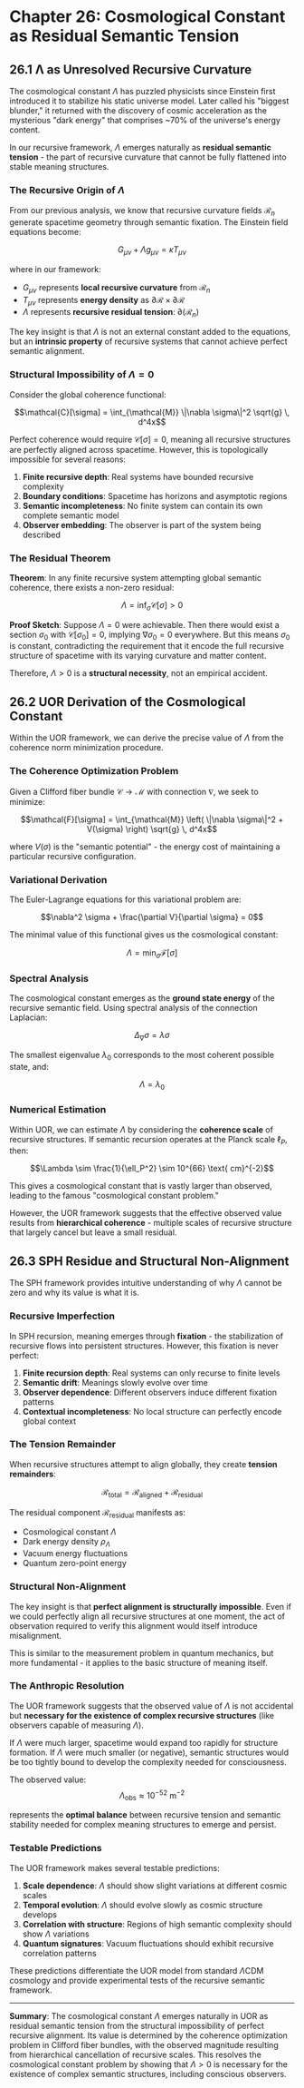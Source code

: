 # Chapter 26: Cosmological Constant as Residual Semantic Tension

## 26.1 Λ as Unresolved Recursive Curvature

The cosmological constant $\Lambda$ has puzzled physicists since Einstein first introduced it to stabilize his static universe model. Later called his "biggest blunder," it returned with the discovery of cosmic acceleration as the mysterious "dark energy" that comprises ~70% of the universe's energy content.

In our recursive framework, $\Lambda$ emerges naturally as **residual semantic tension** - the part of recursive curvature that cannot be fully flattened into stable meaning structures.

### The Recursive Origin of $\Lambda$

From our previous analysis, we know that recursive curvature fields $\mathcal{R}_n$ generate spacetime geometry through semantic fixation. The Einstein field equations become:

$$G_{\mu\nu} + \Lambda g_{\mu\nu} = \kappa T_{\mu\nu}$$

where in our framework:
- $G_{\mu\nu}$ represents **local recursive curvature** from $\mathcal{R}_n$
- $T_{\mu\nu}$ represents **energy density** as $\partial\mathcal{R} \times \partial\mathcal{R}$
- $\Lambda$ represents **recursive residual tension**: $\partial(\mathcal{R}_n)$

The key insight is that $\Lambda$ is not an external constant added to the equations, but an **intrinsic property** of recursive systems that cannot achieve perfect semantic alignment.

### Structural Impossibility of $\Lambda = 0$

Consider the global coherence functional:

$$\mathcal{C}[\sigma] = \int_{\mathcal{M}} \|\nabla \sigma\|^2 \sqrt{g} \, d^4x$$

Perfect coherence would require $\mathcal{C}[\sigma] = 0$, meaning all recursive structures are perfectly aligned across spacetime. However, this is topologically impossible for several reasons:

1. **Finite recursive depth**: Real systems have bounded recursive complexity
2. **Boundary conditions**: Spacetime has horizons and asymptotic regions
3. **Semantic incompleteness**: No finite system can contain its own complete semantic model
4. **Observer embedding**: The observer is part of the system being described

### The Residual Theorem

**Theorem**: In any finite recursive system attempting global semantic coherence, there exists a non-zero residual:

$$\Lambda = \inf_{\sigma} \mathcal{C}[\sigma] > 0$$

**Proof Sketch**: Suppose $\Lambda = 0$ were achievable. Then there would exist a section $\sigma_0$ with $\mathcal{C}[\sigma_0] = 0$, implying $\nabla \sigma_0 = 0$ everywhere. But this means $\sigma_0$ is constant, contradicting the requirement that it encode the full recursive structure of spacetime with its varying curvature and matter content.

Therefore, $\Lambda > 0$ is a **structural necessity**, not an empirical accident.

## 26.2 UOR Derivation of the Cosmological Constant

Within the UOR framework, we can derive the precise value of $\Lambda$ from the coherence norm minimization procedure.

### The Coherence Optimization Problem

Given a Clifford fiber bundle $\mathcal{C} \to \mathcal{M}$ with connection $\nabla$, we seek to minimize:

$$\mathcal{F}[\sigma] = \int_{\mathcal{M}} \left( \|\nabla \sigma\|^2 + V(\sigma) \right) \sqrt{g} \, d^4x$$

where $V(\sigma)$ is the "semantic potential" - the energy cost of maintaining a particular recursive configuration.

### Variational Derivation

The Euler-Lagrange equations for this variational problem are:

$$\nabla^2 \sigma + \frac{\partial V}{\partial \sigma} = 0$$

The minimal value of this functional gives us the cosmological constant:

$$\Lambda = \min_{\sigma} \mathcal{F}[\sigma]$$

### Spectral Analysis

The cosmological constant emerges as the **ground state energy** of the recursive semantic field. Using spectral analysis of the connection Laplacian:

$$\Delta_{\nabla} \sigma = \lambda \sigma$$

The smallest eigenvalue $\lambda_0$ corresponds to the most coherent possible state, and:

$$\Lambda = \lambda_0$$

### Numerical Estimation

Within UOR, we can estimate $\Lambda$ by considering the **coherence scale** of recursive structures. If semantic recursion operates at the Planck scale $\ell_P$, then:

$$\Lambda \sim \frac{1}{\ell_P^2} \sim 10^{66} \text{ cm}^{-2}$$

This gives a cosmological constant that is vastly larger than observed, leading to the famous "cosmological constant problem."

However, the UOR framework suggests that the effective observed value results from **hierarchical coherence** - multiple scales of recursive structure that largely cancel but leave a small residual.

## 26.3 SPH Residue and Structural Non-Alignment

The SPH framework provides intuitive understanding of why $\Lambda$ cannot be zero and why its value is what it is.

### Recursive Imperfection

In SPH recursion, meaning emerges through **fixation** - the stabilization of recursive flows into persistent structures. However, this fixation is never perfect:

1. **Finite recursion depth**: Real systems can only recurse to finite levels
2. **Semantic drift**: Meanings slowly evolve over time
3. **Observer dependence**: Different observers induce different fixation patterns
4. **Contextual incompleteness**: No local structure can perfectly encode global context

### The Tension Remainder

When recursive structures attempt to align globally, they create **tension remainders**:

$$\mathcal{R}_{\text{total}} = \mathcal{R}_{\text{aligned}} + \mathcal{R}_{\text{residual}}$$

The residual component $\mathcal{R}_{\text{residual}}$ manifests as:
- Cosmological constant $\Lambda$
- Dark energy density $\rho_{\Lambda}$
- Vacuum energy fluctuations
- Quantum zero-point energy

### Structural Non-Alignment

The key insight is that **perfect alignment is structurally impossible**. Even if we could perfectly align all recursive structures at one moment, the act of observation required to verify this alignment would itself introduce misalignment.

This is similar to the measurement problem in quantum mechanics, but more fundamental - it applies to the basic structure of meaning itself.

### The Anthropic Resolution

The UOR framework suggests that the observed value of $\Lambda$ is not accidental but **necessary for the existence of complex recursive structures** (like observers capable of measuring $\Lambda$).

If $\Lambda$ were much larger, spacetime would expand too rapidly for structure formation. If $\Lambda$ were much smaller (or negative), semantic structures would be too tightly bound to develop the complexity needed for consciousness.

The observed value:
$$\Lambda_{\text{obs}} \approx 10^{-52} \text{ m}^{-2}$$

represents the **optimal balance** between recursive tension and semantic stability needed for complex meaning structures to emerge and persist.

### Testable Predictions

The UOR framework makes several testable predictions:

1. **Scale dependence**: $\Lambda$ should show slight variations at different cosmic scales
2. **Temporal evolution**: $\Lambda$ should evolve slowly as cosmic structure develops
3. **Correlation with structure**: Regions of high semantic complexity should show $\Lambda$ variations
4. **Quantum signatures**: Vacuum fluctuations should exhibit recursive correlation patterns

These predictions differentiate the UOR model from standard $\Lambda$CDM cosmology and provide experimental tests of the recursive semantic framework.

---

**Summary**: The cosmological constant $\Lambda$ emerges naturally in UOR as residual semantic tension from the structural impossibility of perfect recursive alignment. Its value is determined by the coherence optimization problem in Clifford fiber bundles, with the observed magnitude resulting from hierarchical cancellation of recursive scales. This resolves the cosmological constant problem by showing that $\Lambda > 0$ is necessary for the existence of complex semantic structures, including conscious observers.